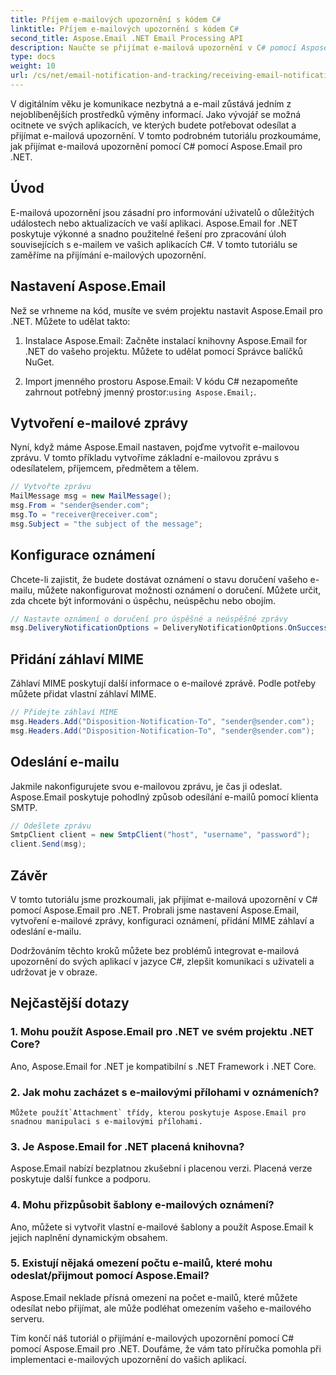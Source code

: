 ```yaml
---
title: Příjem e-mailových upozornění s kódem C#
linktitle: Příjem e-mailových upozornění s kódem C#
second_title: Aspose.Email .NET Email Processing API
description: Naučte se přijímat e-mailová upozornění v C# pomocí Aspose.Email pro .NET. Je poskytnut příklad efektivního kódu.
type: docs
weight: 10
url: /cs/net/email-notification-and-tracking/receiving-email-notifications-with-csharp-code/
---
```



V digitálním věku je komunikace nezbytná a e-mail zůstává jedním z nejoblíbenějších prostředků výměny informací. Jako vývojář se možná ocitnete ve svých aplikacích, ve kterých budete potřebovat odesílat a přijímat e-mailová upozornění. V tomto podrobném tutoriálu prozkoumáme, jak přijímat e-mailová upozornění pomocí C# pomocí Aspose.Email pro .NET.

## Úvod

E-mailová upozornění jsou zásadní pro informování uživatelů o důležitých událostech nebo aktualizacích ve vaší aplikaci. Aspose.Email for .NET poskytuje výkonné a snadno použitelné řešení pro zpracování úloh souvisejících s e-mailem ve vašich aplikacích C#. V tomto tutoriálu se zaměříme na přijímání e-mailových upozornění.

## Nastavení Aspose.Email

Než se vrhneme na kód, musíte ve svém projektu nastavit Aspose.Email pro .NET. Můžete to udělat takto:

1. Instalace Aspose.Email: Začněte instalací knihovny Aspose.Email for .NET do vašeho projektu. Můžete to udělat pomocí Správce balíčků NuGet.

2.  Import jmenného prostoru Aspose.Email: V kódu C# nezapomeňte zahrnout potřebný jmenný prostor:`using Aspose.Email;`.

## Vytvoření e-mailové zprávy

Nyní, když máme Aspose.Email nastaven, pojďme vytvořit e-mailovou zprávu. V tomto příkladu vytvoříme základní e-mailovou zprávu s odesílatelem, příjemcem, předmětem a tělem.

```csharp
// Vytvořte zprávu
MailMessage msg = new MailMessage();
msg.From = "sender@sender.com";
msg.To = "receiver@receiver.com";
msg.Subject = "the subject of the message";
```

## Konfigurace oznámení

Chcete-li zajistit, že budete dostávat oznámení o stavu doručení vašeho e-mailu, můžete nakonfigurovat možnosti oznámení o doručení. Můžete určit, zda chcete být informováni o úspěchu, neúspěchu nebo obojím.

```csharp
// Nastavte oznámení o doručení pro úspěšné a neúspěšné zprávy
msg.DeliveryNotificationOptions = DeliveryNotificationOptions.OnSuccess | DeliveryNotificationOptions.OnFailure;
```

## Přidání záhlaví MIME

Záhlaví MIME poskytují další informace o e-mailové zprávě. Podle potřeby můžete přidat vlastní záhlaví MIME.

```csharp
// Přidejte záhlaví MIME
msg.Headers.Add("Disposition-Notification-To", "sender@sender.com");
msg.Headers.Add("Disposition-Notification-To", "sender@sender.com");
```

## Odeslání e-mailu

Jakmile nakonfigurujete svou e-mailovou zprávu, je čas ji odeslat. Aspose.Email poskytuje pohodlný způsob odesílání e-mailů pomocí klienta SMTP.

```csharp
// Odešlete zprávu
SmtpClient client = new SmtpClient("host", "username", "password");
client.Send(msg);
```

## Závěr

V tomto tutoriálu jsme prozkoumali, jak přijímat e-mailová upozornění v C# pomocí Aspose.Email pro .NET. Probrali jsme nastavení Aspose.Email, vytvoření e-mailové zprávy, konfiguraci oznámení, přidání MIME záhlaví a odeslání e-mailu.

Dodržováním těchto kroků můžete bez problémů integrovat e-mailová upozornění do svých aplikací v jazyce C#, zlepšit komunikaci s uživateli a udržovat je v obraze.

## Nejčastější dotazy

### 1. Mohu použít Aspose.Email pro .NET ve svém projektu .NET Core?
   Ano, Aspose.Email for .NET je kompatibilní s .NET Framework i .NET Core.

### 2. Jak mohu zacházet s e-mailovými přílohami v oznámeních?
    Můžete použít`Attachment` třídy, kterou poskytuje Aspose.Email pro snadnou manipulaci s e-mailovými přílohami.

### 3. Je Aspose.Email for .NET placená knihovna?
   Aspose.Email nabízí bezplatnou zkušební i placenou verzi. Placená verze poskytuje další funkce a podporu.

### 4. Mohu přizpůsobit šablony e-mailových oznámení?
   Ano, můžete si vytvořit vlastní e-mailové šablony a použít Aspose.Email k jejich naplnění dynamickým obsahem.

### 5. Existují nějaká omezení počtu e-mailů, které mohu odeslat/přijmout pomocí Aspose.Email?
   Aspose.Email neklade přísná omezení na počet e-mailů, které můžete odesílat nebo přijímat, ale může podléhat omezením vašeho e-mailového serveru.

Tím končí náš tutoriál o přijímání e-mailových upozornění pomocí C# pomocí Aspose.Email pro .NET. Doufáme, že vám tato příručka pomohla při implementaci e-mailových upozornění do vašich aplikací. 